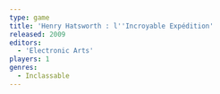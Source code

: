 ```yaml
---
type: game
title: 'Henry Hatsworth : l''Incroyable Expédition'
released: 2009
editors: 
  - 'Electronic Arts'
players: 1
genres:
  - Inclassable
---
```

